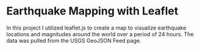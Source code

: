 # Earthquake Mapping with Leaflet
In this project I utilized leaflet.js to create a map to visualize earthquake locations and magnitudes around the world over a period of 24 hours. The data was pulled from the USGS GeoJSON Feed page. 
